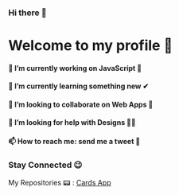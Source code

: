 ### Hi there 👋
# Welcome to my profile 🙌

#### 🔭 I’m currently working on JavaScript 🌟
#### 🌱 I’m currently learning something new ✔
#### 👯 I’m looking to collaborate on Web Apps 🎉
#### 🤔 I’m looking for help with Designs 🐱‍👤
#### 📫 How to reach me: send me a tweet 📱

### Stay Connected 😉

My Repositories :pager:	: 
[Cards App](https://github.com/JayeshTiwari03/Sep-Cards-App)
